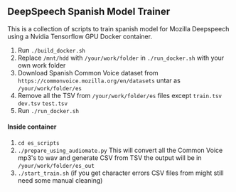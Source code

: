## DeepSpeech Spanish Model Trainer
This is a collection of scripts to train spanish model for Mozilla Deepspeech using a Nvidia Tensorflow GPU Docker container.

1. Run `./build_docker.sh`
2. Replace `/mnt/hdd` with `/your/work/folder` in `./run_docker.sh` with your own work folder
3. Download Spanish Common Voice dataset from `https://commonvoice.mozilla.org/en/datasets` untar as `/your/work/folder/es`
4. Remove all the TSV from `/your/work/folder/es` files except `train.tsv` `dev.tsv` `test.tsv`
5. Run `./run_docker.sh` 

#### Inside container
1. `cd es_scripts`
2. `./prepare_using_audiomate.py` This will convert all the Common Voice mp3's to wav and generate CSV from TSV the output will be in `/your/work/folder/es_out`
2. `./start_train.sh` (if you get character errors CSV files from might still need some manual cleaning)
